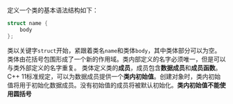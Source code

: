 定义一个类的基本语法结构如下：
```c++
struct name {
    body
};
```
类以关键字`struct`开始，紧跟着类名`name`和类体`body`，其中类体部分可以为空。
类体由花括号包围形成了一个新的作用域。类内部定义的名字必须唯一，但是可以与类外部定义的名字重复。
类体定义类的**成员**，成员包含**数据成员**和**成员函数**。
C++ 11标准规定，可以为数据成员提供一个**类内初始值**。创建对象时，类内初始值将用于初始化数据成员。没有初始值的成员将被默认初始化。**类内初始值不能使用圆括号**